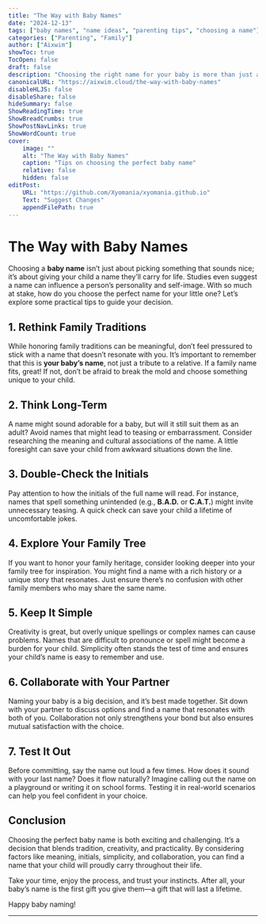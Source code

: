 ```yaml
---
title: "The Way with Baby Names"
date: "2024-12-13"
tags: ["baby names", "name ideas", "parenting tips", "choosing a name"]
categories: ["Parenting", "Family"]
author: ["Aixwim"]
showToc: true
TocOpen: false
draft: false
description: "Choosing the right name for your baby is more than just a decision—it shapes their identity. Here are essential tips for picking the perfect baby name."
canonicalURL: "https://aixwim.cloud/the-way-with-baby-names"
disableHLJS: false
disableShare: false
hideSummary: false
ShowReadingTime: true
ShowBreadCrumbs: true
ShowPostNavLinks: true
ShowWordCount: true
cover:
    image: ""
    alt: "The Way with Baby Names"
    caption: "Tips on choosing the perfect baby name"
    relative: false
    hidden: false
editPost:
    URL: "https://github.com/Xyomania/xyomania.github.io"
    Text: "Suggest Changes"
    appendFilePath: true
---
```


# The Way with Baby Names

Choosing a **baby name** isn’t just about picking something that sounds nice; it’s about giving your child a name they’ll carry for life. Studies even suggest a name can influence a person’s personality and self-image. With so much at stake, how do you choose the perfect name for your little one? Let’s explore some practical tips to guide your decision.

## 1. Rethink Family Traditions

While honoring family traditions can be meaningful, don’t feel pressured to stick with a name that doesn’t resonate with you. It’s important to remember that this is **your baby’s name**, not just a tribute to a relative. If a family name fits, great! If not, don’t be afraid to break the mold and choose something unique to your child.

## 2. Think Long-Term

A name might sound adorable for a baby, but will it still suit them as an adult? Avoid names that might lead to teasing or embarrassment. Consider researching the meaning and cultural associations of the name. A little foresight can save your child from awkward situations down the line.

## 3. Double-Check the Initials

Pay attention to how the initials of the full name will read. For instance, names that spell something unintended (e.g., **B.A.D.** or **C.A.T.**) might invite unnecessary teasing. A quick check can save your child a lifetime of uncomfortable jokes.

## 4. Explore Your Family Tree

If you want to honor your family heritage, consider looking deeper into your family tree for inspiration. You might find a name with a rich history or a unique story that resonates. Just ensure there’s no confusion with other family members who may share the same name.

## 5. Keep It Simple

Creativity is great, but overly unique spellings or complex names can cause problems. Names that are difficult to pronounce or spell might become a burden for your child. Simplicity often stands the test of time and ensures your child’s name is easy to remember and use.

## 6. Collaborate with Your Partner

Naming your baby is a big decision, and it’s best made together. Sit down with your partner to discuss options and find a name that resonates with both of you. Collaboration not only strengthens your bond but also ensures mutual satisfaction with the choice.

## 7. Test It Out

Before committing, say the name out loud a few times. How does it sound with your last name? Does it flow naturally? Imagine calling out the name on a playground or writing it on school forms. Testing it in real-world scenarios can help you feel confident in your choice.

## Conclusion

Choosing the perfect baby name is both exciting and challenging. It’s a decision that blends tradition, creativity, and practicality. By considering factors like meaning, initials, simplicity, and collaboration, you can find a name that your child will proudly carry throughout their life. 

Take your time, enjoy the process, and trust your instincts. After all, your baby’s name is the first gift you give them—a gift that will last a lifetime.

Happy baby naming!

---
